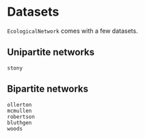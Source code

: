 # Datasets

`EcologicalNetwork` comes with a few datasets.

## Unipartite networks

~~~@docs
stony
~~~

## Bipartite networks

~~~@docs
ollerton
mcmullen
robertson
bluthgen
woods
~~~
